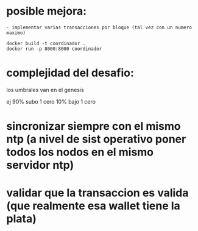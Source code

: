 # posible mejora:
    - implementar varias transacciones por bloque (tal vez con un numero maximo)

```
docker build -t coordinador .
docker run -p 8000:8000 coordinador
```

# complejidad del desafio:
los umbrales van en el genesis

ej
90% subo 1 cero
10% bajo 1 cero


# sincronizar siempre con el mismo ntp (a nivel de sist operativo poner todos los nodos en el mismo servidor ntp)

# validar que la transaccion es valida (que realmente esa wallet tiene la plata)